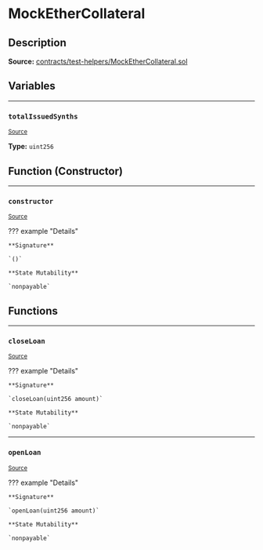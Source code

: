 # MockEtherCollateral

## Description


**Source:** [contracts/test-helpers/MockEtherCollateral.sol](https://github.com/Synthetixio/synthetix/tree/develop/contracts/test-helpers/MockEtherCollateral.sol)

## Variables


---
### `totalIssuedSynths`

<sub>[Source](https://github.com/Synthetixio/synthetix/tree/develop/contracts/test-helpers/MockEtherCollateral.sol#L10)</sub>





**Type:** `uint256`

## Function (Constructor)


---
### `constructor`

<sub>[Source](https://github.com/Synthetixio/synthetix/tree/develop/contracts/test-helpers/MockEtherCollateral.sol#L12)</sub>



??? example "Details"

    **Signature**

    `()`

    **State Mutability**

    `nonpayable`

## Functions


---
### `closeLoan`

<sub>[Source](https://github.com/Synthetixio/synthetix/tree/develop/contracts/test-helpers/MockEtherCollateral.sol#L20)</sub>



??? example "Details"

    **Signature**

    `closeLoan(uint256 amount)`

    **State Mutability**

    `nonpayable`


---
### `openLoan`

<sub>[Source](https://github.com/Synthetixio/synthetix/tree/develop/contracts/test-helpers/MockEtherCollateral.sol#L15)</sub>



??? example "Details"

    **Signature**

    `openLoan(uint256 amount)`

    **State Mutability**

    `nonpayable`

